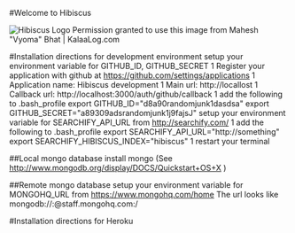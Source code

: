 #Welcome to Hibiscus
     

![Hibiscus Logo](https://github.com/professor/Hibiscus/raw/master/public/images/hibiscus.jpg)
Permission granted to use this image from Mahesh "Vyoma" Bhat | KalaaLog.com 

#Installation directions for development environment
setup your environment variable for GITHUB_ID, GITHUB_SECRET
   1 Register your application with github at https://github.com/settings/applications
   1 Application name: Hibiscus development
   1 Main url: http://locallost
   1 Callback url: http://localhost:3000/auth/github/callback
   1 add the following to .bash_profile
    export GITHUB_ID="d8a90randomjunk1dasdsa"
    export GITHUB_SECRET="a89309adsrandomjunk1j9fajsJ"
setup your environment variable for SEARCHIFY_API_URL from http://searchify.com/
   1 add the following to .bash_profile
    export SEARCHIFY_API_URL="http://something"
    export SEARCHIFY_HIBISCUS_INDEX="hibiscus"
   1 restart your terminal

##Local mongo database
install mongo (See http://www.mongodb.org/display/DOCS/Quickstart+OS+X )


##Remote mongo database
setup your environment variable for MONGOHQ_URL from https://www.mongohq.com/home
The url looks like mongodb://<user>:<password>@staff.mongohq.com:<port>/<databasename>

#Installation directions for Heroku


